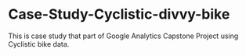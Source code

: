 # Case-Study-Cyclistic-divvy-bike
This is case study that part of Google Analytics Capstone Project using Cyclistic bike data.
